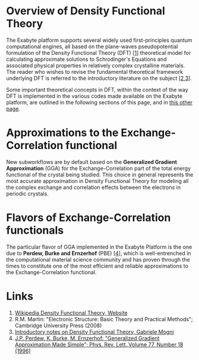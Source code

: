 # Overview of Density Functional Theory
 
The Exabyte platform supports several widely used first-principles quantum computational engines, all based on the plane-waves pseudopotential formulation of the Density Functional Theory (DFT) [[1](#links)] theoretical model for calculating approximate solutions to Schrodinger's Equations and associated physical properties in relatively complex crystalline materials. The reader who wishes to revise the fundamental theoretical framework underlying DFT is referred to the introductory literature on the subject [[2,3](#links)]. 

Some important theoretical concepts in DFT, within the context of the way DFT is implemented in the various codes made available on the Exabyte platform, are outlined in the following sections of this page, and in [this other page](/models/dft/density-functional-theory.md).   


# Approximations to the Exchange-Correlation functional

New subworkflows are by default based on the **Generalized Gradient Approximation** (GGA) for the Exchange-Correlation part of the total energy functional of the crystal being studied. This choice in general represents the most accurate approximation in Density Functional Theory for modeling all the complex exchange and correlation effects between the electrons in periodic crystals. 

# Flavors of Exchange-Correlation functionals

The particular flavor of GGA implemented in the Exabyte Platform is the one due to **Perdew, Burke and Ernzerhof** (PBE) [[4](#links)], which is well-entrenched in the computational material science community and has proven through the times to constitute one of the most efficient and reliable approximations to the Exchange-Correlation functional.  



# Links

1. [Wikipedia Density Functional Theory, Website](https://en.wikipedia.org/wiki/Density_functional_theory)
2. R.M. Martin: "Electronic Structure: Basic Theory and Practical Methods"; Cambridge University Press (2008)
3. [Introductory notes on Density Functional Theory, Gabriele Mogni](https://docs.wixstatic.com/ugd/02c77e_67682e5712b14fbaa8acc70d2021dd29.pdf)
4. [J.P. Perdew, K. Burke, M. Ernzerhof: "Generalized Gradient Approximation Made Simple"; Phys. Rev. Lett.,Volume 77, Number 18 (1996)](https://users.wfu.edu/natalie/s11phy752/lecturenote/PhysRevLett.77.3865.pdf)
